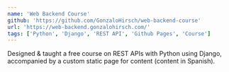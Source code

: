 ```yaml
---
name: 'Web Backend Course'
github: 'https://github.com/GonzaloHirsch/web-backend-course'
url: 'https://web-backend.gonzalohirsch.com/'
tags: ['Python', 'Django', 'REST API', 'Github Pages', 'Course']
---
```


Designed & taught a free course on REST APIs with Python using Django, accompanied by a custom static page for content (content in Spanish).
